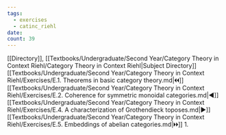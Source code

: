 ```yaml
---
tags:
  - exercises
  - catinc_riehl
date: 
count: 39
---
```

[[Directory]], [[Textbooks/Undergraduate/Second Year/Category Theory in Context Riehl/Category Theory in Context Riehl|Subject Directory]]
[[Textbooks/Undergraduate/Second Year/Category Theory in Context Riehl/Exercises/E.1. Theorems in basic category theory.md|🞀🞀]] [[Textbooks/Undergraduate/Second Year/Category Theory in Context Riehl/Exercises/E.2. Coherence for symmetric monoidal categories.md|◀]] [[Textbooks/Undergraduate/Second Year/Category Theory in Context Riehl/Exercises/E.4. A characterization of Grothendieck toposes.md|▶]] [[Textbooks/Undergraduate/Second Year/Category Theory in Context Riehl/Exercises/E.5. Embeddings of abelian categories.md|🞂🞂]]
1. 